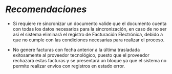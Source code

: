 *Recomendaciones*
=================

-   Si requiere re sincronizar un documento valide que el documento
    cuenta con todas los datos necesarios para la sincronización, en
    caso de no ser así el sistema eliminará el registro de Facturación
    Electrónica, debido a que no cumple con las condiciones necesarias
    para realizar el proceso.

-   No genere facturas con fecha anterior a la última trasladada
    exitosamente al proveedor tecnológico, puesto que el proveedor
    rechazará estas facturas y se presentará un bloque ya que el sistema
    no permite realizar envíos con registros en estado error.
